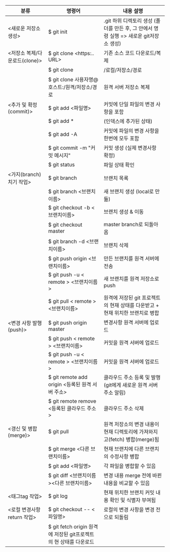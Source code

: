 |분류|명령어|내용 설명|
|---------|-----------------|-----------------------------|
|<새로운 저장소 생성>|$ git init|.git 하위 디렉토리 생성 (폴더를 만든 후, 그 안에서 명령 실행 => 새로운 git저장소 생성)|
|<저장소 복제/다운로드(clone)>|	$ git clone <https:.. URL>|	기존 소스 코드 다운로드/복제
||$ git clone| /로컬/저장소/경로|	로컬 저장소 복제
||$ git clone 사용자명@호스트:/원격/저장소/경로|	원격 서버 저장소 복제
|<추가 및 확정(commit)>|	$ git add <파일명>|커밋에 단일 파일의 변경 사항을 포함
|| $ git add *	|(인덱스에 추가된 상태)
||$ git add -A	|커밋에 파일의 변경 사항을 한번에 모두 포함
||$ git commit -m "커밋 메시지"	|커밋 생성 (실제 변경사항 확정)
||$ git status	|파일 상태 확인
|<가지(branch)치기 작업>|	$ git branch|	브랜치 목록
||$ git branch <브랜치이름>	|새 브랜치 생성 (local로 만듦)
||$ git checkout -b <브랜치이름>|	브랜치 생성 & 이동
||$ git checkout master	|master branch로 되돌아 옴
||$ git branch -d <브랜치이름>|	브랜치 삭제
||$ git push origin <브랜치이름>|	만든 브랜치를 원격 서버에 전송
||$ git push -u < remote > <브랜치이름>|	새 브랜치를 원격 저장소로 push
||$ git pull < remote > <브랜치이름>|	원격에 저장된 git 프로젝트의 현재 상태를 다운받고 + 현재 위치한 브랜치로 병합
|<변경 사항 발행(push)>|	$ git push origin master |	변경사항 원격 서버에 업로드
||$ git push < remote > <브랜치이름>|	커밋을 원격 서버에 업로드
||$ git push -u < remote > <브랜치이름>|	커밋을 원격 서버에 업로드
||$ git remote add origin <등록된 원격 서버 주소>|	클라우드 주소 등록 및 발행 (git에게 새로운 원격 서버 주소 알림)
||$ git remote remove <등록된 클라우드 주소>|	클라우드 주소 삭제
|<갱신 및 병합(merge)>|	$ git pull|	원격 저장소의 변경 내용이 현재 디렉토리에 가져와지고(fetch) 병합(merge)됨
||$ git merge <다른 브랜치이름>|	현재 브랜치에 다른 브랜치의 수정사항 병합
||$ git add <파일명>|	각 파일을 병합할 수 있음
||$ git diff <브랜치이름><다른 브랜치이름>|	변경 내용 merge 전에 바뀐 내용을 비교할 수 있음
|<태그tag 작업>|	$ git log|	현재 위치한 브랜치 커밋 내용 확인 및 식별자 부여됨
|<로컬 변경사항 return 작업>|	$ git checkout -- <파일명>|	로컬의 변경 사항을 변경 전으로 되돌림
||$ git fetch origin	원격에 저장된 git프로젝트의 현 상태를 다운로드